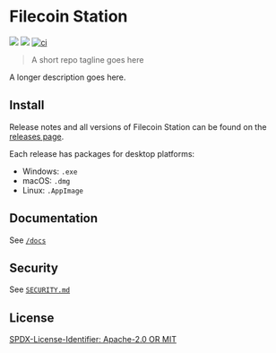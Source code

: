 # Filecoin Station



[![](https://img.shields.io/badge/made%20by-Protocol%20Labs-blue.svg?style=flat-square)](https://protocol.ai/)
[![](https://img.shields.io/badge/project-Filecoin-blue.svg?style=flat-square)](https://filecoin.io/)
[![ci](https://github.com/filecoin-project/filecoin-station/actions/workflows/ci.yml/badge.svg)](https://github.com/filecoin-project/filecoin-station/actions/workflows/ci.yml)

> A short repo tagline goes here

A longer description goes here.

## Install

Release notes and all versions of Filecoin Station can be found on the [releases page](https://github.com/filecoin-project/filecoin-station/releases).

Each release has packages for desktop platforms:

- Windows: `.exe`
- macOS: `.dmg`
- Linux: `.AppImage`

## Documentation

See [`/docs`](./docs)

## Security

See [`SECURITY.md`](./SECURITY.md)

## License

[SPDX-License-Identifier: Apache-2.0 OR MIT](LICENSE.md)
